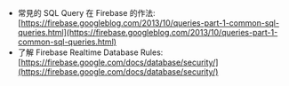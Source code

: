* 常見的 SQL Query 在 Firebase 的作法: [https://firebase.googleblog.com/2013/10/queries-part-1-common-sql-queries.html](https://firebase.googleblog.com/2013/10/queries-part-1-common-sql-queries.html)
* 了解 Firebase Realtime Database Rules: [https://firebase.google.com/docs/database/security/](https://firebase.google.com/docs/database/security/)
